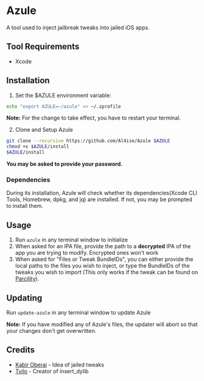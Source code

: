 # Azule

A tool used to inject jailbreak tweaks into jailed iOS apps.

## Tool Requirements
* Xcode

## Installation
1. Set the $AZULE environment variable:
```zsh
echo "export AZULE=~/azule" >> ~/.zprofile
```
**Note:** For the change to take effect, you have to restart your terminal.

2. Clone and Setup Azule
```zsh
git clone --recursive https://github.com/Al4ise/Azule $AZULE
chmod +x $AZULE/install
$AZULE/install
```
**You may be asked to provide your password.**

### Dependencies 
During its installation, Azule will check whether its dependencies(Xcode CLI Tools, Homebrew, dpkg, and jq) are installed. If not, you may be prompted to install them.

## Usage
1. Run ```azule``` in any terminal window to initialize
2. When asked for an IPA file, provide the path to a **decrypted** IPA of the app you are trying to modify. Encrypted ones won't work
4. When asked for "Files or Tweak BundleIDs", you can either provide the local paths to the files you wish to inject, or type the BundleIDs of the tweaks you wish to import (This only works if the tweak can be found on [Parcility](https://parcility.co)).

## Updating
Run ```update-azule``` in any terminal window to update Azule

**Note:** If you have modified any of Azule's files, the updater will abort so that your changes don't get overwritten.

## Credits

* [Kabir Oberai](https://github.com/kabiroberai/theos-jailed) - Idea of jailed tweaks
* [Tyilo](https://github.com/Tyilo/insert_dylib) - Creator of insert_dylib
